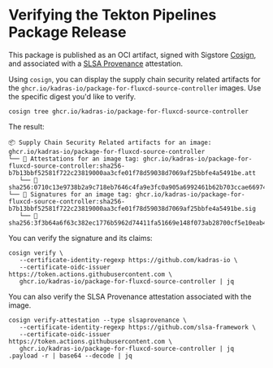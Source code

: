 # Verifying the Tekton Pipelines Package Release

This package is published as an OCI artifact, signed with Sigstore [Cosign](https://docs.sigstore.dev/cosign/overview), and associated with a [SLSA Provenance](https://slsa.dev/provenance) attestation.

Using `cosign`, you can display the supply chain security related artifacts for the `ghcr.io/kadras-io/package-for-fluxcd-source-controller` images. Use the specific digest you'd like to verify.

```shell
cosign tree ghcr.io/kadras-io/package-for-fluxcd-source-controller
```

The result:

```shell
📦 Supply Chain Security Related artifacts for an image: ghcr.io/kadras-io/package-for-fluxcd-source-controller
└── 💾 Attestations for an image tag: ghcr.io/kadras-io/package-for-fluxcd-source-controller:sha256-b7b13bbf52581f722c23819000aa3cfe01f78d59038d7069af25bbfe4a5491be.att
   └── 🍒 sha256:0710c13e9738b2a9c718eb7646c4fa9e3fc0a905a6992461b62b703ccae66974
└── 🔐 Signatures for an image tag: ghcr.io/kadras-io/package-for-fluxcd-source-controller:sha256-b7b13bbf52581f722c23819000aa3cfe01f78d59038d7069af25bbfe4a5491be.sig
   └── 🍒 sha256:3f3b64a6f63c382ec1776b5962d74411fa51669e148f073ab28700cf5e10eab4
```

You can verify the signature and its claims:

```shell
cosign verify \
   --certificate-identity-regexp https://github.com/kadras-io \
   --certificate-oidc-issuer https://token.actions.githubusercontent.com \
   ghcr.io/kadras-io/package-for-fluxcd-source-controller | jq
```

You can also verify the SLSA Provenance attestation associated with the image.

```shell
cosign verify-attestation --type slsaprovenance \
   --certificate-identity-regexp https://github.com/slsa-framework \
   --certificate-oidc-issuer https://token.actions.githubusercontent.com \
   ghcr.io/kadras-io/package-for-fluxcd-source-controller | jq .payload -r | base64 --decode | jq
```
